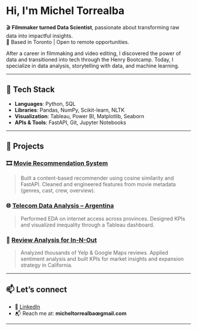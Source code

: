 # Hi, I'm Michel Torrealba

🎬 **Filmmaker turned Data Scientist**, passionate about transforming raw data into impactful insights.  
📍 Based in Toronto | Open to remote opportunities.

After a career in filmmaking and video editing, I discovered the power of data and transitioned into tech through the Henry Bootcamp. Today, I specialize in data analysis, storytelling with data, and machine learning.

---

## 🔧 Tech Stack

- **Languages**: Python, SQL
- **Libraries**: Pandas, NumPy, Scikit-learn, NLTK
- **Visualization**: Tableau, Power BI, Matplotlib, Seaborn
- **APIs & Tools**: FastAPI, Git, Jupyter Notebooks

---

## 🚀 Projects

### 🎞️ [Movie Recommendation System](https://github.com/micheltorrealba/recomendador-peliculas)
> Built a content-based recommender using cosine similarity and FastAPI. Cleaned and engineered features from movie metadata (genres, cast, crew, overview).

### 🌐 [Telecom Data Analysis – Argentina](https://github.com/micheltorrealba/telecom_analytics)
> Performed EDA on internet access across provinces. Designed KPIs and visualized inequality through a Tableau dashboard.

### 🍔 [Review Analysis for In-N-Out](https://github.com/JnPFernandez/Proyecto-Final-Data-Science)
> Analyzed thousands of Yelp & Google Maps reviews. Applied sentiment analysis and built KPIs for market insights and expansion strategy in California.

---

## 📫 Let’s connect

- 📄 [LinkedIn](https://www.linkedin.com/in/michel-torrealba/)
- 📬 Reach me at: **micheltorrealbaœgmail.com**

---

